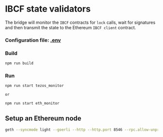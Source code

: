 # IBCF state validators

The bridge will monitor the `IBCF` contracts for `lock` calls, wait for signatures and then transmit the state to the Ethereum `IBCF client` contract.

### **Configuration file: [.env](.env)**

### Build

```sh
npm run build
```

### Run

```sh
npm run start tezos_monitor

or

npm run start eth_monitor
```

## Setup an Ethereum node

```sh
geth --syncmode light --goerli --http --http.port 8546 --rpc.allow-unprotected-txs
```
